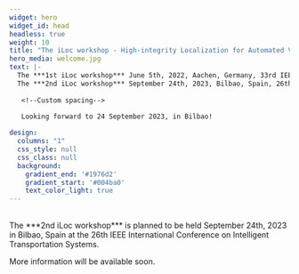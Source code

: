 ```yaml
---
widget: hero
widget_id: head
headless: true
weight: 10
title: "The iLoc workshop - High-integrity Localization for Automated Vehicles"
hero_media: welcome.jpg
text: |-
  The ***1st iLoc workshop*** June 5th, 2022, Aachen, Germany, 33rd IEEE Intelligent Vehicles Symposium
  The ***2nd iLoc workshop*** September 24th, 2023, Bilbao, Spain, 26th IEEE International Conference on Intelligent Transportation Systems
  
   <!--Custom spacing-->
   
   Looking forward to 24 September 2023, in Bilbao!

design:
  columns: "1"
  css_style: null
  css_class: null
  background:
    gradient_end: '#1976d2'
    gradient_start: '#004ba0'
    text_color_light: true
---
```

<br>
  The ***2nd iLoc workshop*** is planned to be held September 24th, 2023 in Bilbao, Spain at the 26th IEEE International Conference on Intelligent Transportation Systems.
  
  More information will be available soon.

